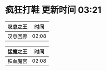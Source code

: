 # 疯狂打鞋 更新时间 03:21

| 叹息之王   | 时间    |
|--------|-------|
| 叹息回廊 | 02:08 |

| 猛魔之王   | 时间    |
|--------|-------|
| 铁血魔宫 | 02:08 |